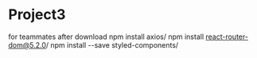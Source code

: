 # Project3

for teammates after download
npm install axios/
npm install react-router-dom@5.2.0/
npm install --save styled-components/
